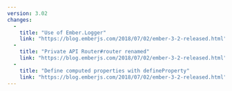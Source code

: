 ```yaml
---
version: 3.02
changes:
  -
    title: "Use of Ember.Logger"
    link: "https://blog.emberjs.com/2018/07/02/ember-3-2-released.html"
  -
    title: "Private API Router#router renamed"
    link: "https://blog.emberjs.com/2018/07/02/ember-3-2-released.html"
  -
    title: "Define computed properties with defineProperty"
    link: "https://blog.emberjs.com/2018/07/02/ember-3-2-released.html"
---
```

